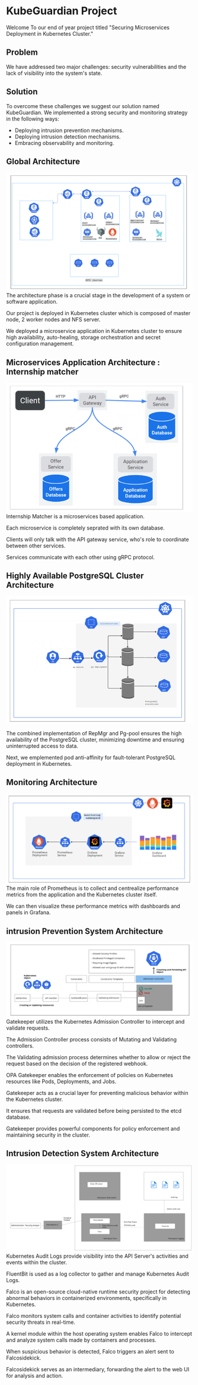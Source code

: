 # KubeGuardian Project
Welcome To our end of year project titled "Securing Microservices Deployment in Kubernetes Cluster." 
## Problem 
We have addressed two major challenges: security vulnerabilities and the lack of visibility into the system's state.
## Solution
To overcome these challenges we suggest our solution named KubeGuardian. We implemented a strong security and monitoring strategy in the following ways:
* Deploying intrusion prevention mechanisms.
* Deploying intrusion detection mechanisms.
* Embracing observability and monitoring.

## Global Architecture
![Alt text](https://github.com/KubeGuardian/.github/blob/main/images/global.png)
The architecture phase is a crucial stage in the development of a system or software application.

Our project is deployed in Kubernetes  cluster which is composed of master node, 2 worker nodes and NFS server. 

We deployed a microservice application in Kubernetes cluster to ensure high availability, auto-healing,  storage orchestration and secret configuration management.

## Microservices Application Architecture : Internship matcher
![Alt text](https://github.com/KubeGuardian/.github/blob/main/images/microservices.png)
Internship Matcher is a microservices based application. 

Each microservice is completely seprated with its own database. 

Clients will only talk with the API gateway service, who's role to coordinate between other services. 

Services communicate with each other using gRPC protocol.

## Highly Available PostgreSQL  Cluster Architecture
![Alt text](https://github.com/KubeGuardian/.github/blob/main/images/postgreSql.png)

The combined implementation of RepMgr and Pg-pool ensures the high availability of the PostgreSQL cluster, minimizing downtime and ensuring uninterrupted access to data.

Next, we emplemented pod anti-affinity for fault-tolerant PostgreSQL deployment in Kubernetes.

## Monitoring Architecture
![Alt text](https://github.com/KubeGuardian/.github/blob/main/images/monitoring.png)
The main role of Prometheus is to collect and centrealize  performance metrics from the application and the Kubernetes cluster itself.

We can then visualize these performance metrics with dashboards and panels in Grafana.

## intrusion Prevention System Architecture
![Alt text](https://github.com/KubeGuardian/.github/blob/main/images/opa.png)
Gatekeeper utilizes the Kubernetes Admission Controller to intercept and validate requests.

The Admission Controller process consists of Mutating and Validating controllers.

The Validating admission process determines whether to allow or reject the request based on the decision of the registered webhook.

OPA Gatekeeper enables the enforcement of policies on Kubernetes resources like Pods, Deployments, and Jobs.

Gatekeeper acts as a crucial layer for preventing malicious behavior within the Kubernetes cluster.

It ensures that requests are validated before being persisted to the etcd database.

Gatekeeper provides powerful components for policy enforcement and maintaining security in the cluster.


## Intrusion Detection System Architecture
![Alt text](https://github.com/KubeGuardian/.github/blob/main/images/falco.png)
Kubernetes Audit Logs provide visibility into the API Server's activities and events within the cluster.

FluentBit is used as a log collector to gather and manage Kubernetes Audit Logs.

Falco is an open-source cloud-native runtime security project for detecting abnormal behaviors in containerized environments, specifically in Kubernetes.

Falco monitors system calls and container activities to identify potential security threats in real-time.

A kernel module within the host operating system enables Falco to intercept and analyze system calls made by containers and processes.

When suspicious behavior is detected, Falco triggers an alert sent to Falcosidekick.

Falcosidekick serves as an intermediary, forwarding the alert to the web UI for analysis and action.


